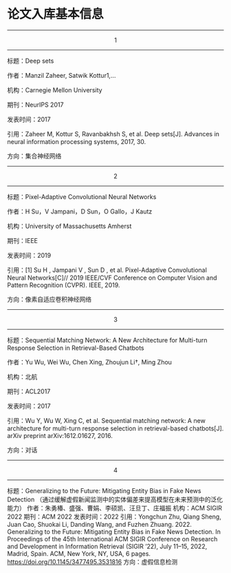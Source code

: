 # 论文入库基本信息

---
<center>1</center>

---

标题：Deep sets

作者：Manzil Zaheer, Satwik Kottur1,...

机构：Carnegie Mellon University

期刊：NeurIPS 2017

发表时间：2017

引用：Zaheer M, Kottur S, Ravanbakhsh S, et al. Deep sets[J]. Advances in neural information processing systems, 2017, 30.

方向：集合神经网络


---
<center>2</center>

---

标题：Pixel-Adaptive Convolutional Neural Networks

作者：H Su，V Jampani，D Sun，O Gallo，J Kautz

机构：University of Massachusetts Amherst

期刊：IEEE

发表时间：2019

引用：[1] Su H ,  Jampani V ,  Sun D , et al. Pixel-Adaptive Convolutional Neural Networks[C]// 2019 IEEE/CVF Conference on Computer Vision and Pattern Recognition (CVPR). IEEE, 2019.

方向：像素自适应卷积神经网络



---
<center>3</center>

---

标题：Sequential Matching Network: A New Architecture for Multi-turn Response Selection in Retrieval-Based Chatbots

作者：Yu Wu, Wei Wu, Chen Xing, Zhoujun Li†, Ming Zhou

机构：北航

期刊：ACL2017

发表时间：2017

引用：Wu Y, Wu W, Xing C, et al. Sequential matching network: A new architecture for multi-turn response selection in retrieval-based chatbots[J]. arXiv preprint arXiv:1612.01627, 2016.

方向：对话


---
<center>4</center>

---

标题：Generalizing to the Future: Mitigating Entity Bias in Fake News Detection
     （通过缓解虚假新闻监测中的实体偏差来提高模型在未来预测中的泛化能力）
作者：朱勇椿、盛强、曹娟、李硕凯、汪旦丁、庄福振
机构：ACM SIGIR 2022
期刊：ACM 2022
发表时间：2022
引用：Yongchun Zhu, Qiang Sheng, Juan Cao, Shuokai Li, Danding Wang, and Fuzhen Zhuang. 2022. Generalizing to the Future: Mitigating Entity Bias in Fake News Detection. In Proceedings of the 45th International ACM SIGIR Conference on Research and Development in Information Retrieval (SIGIR ’22), July 11–15, 2022, Madrid, Spain. ACM, New York, NY, USA, 6 pages. https://doi.org/10.1145/3477495.3531816
方向：虚假信息检测
